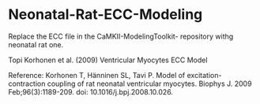 # Neonatal-Rat-ECC-Modeling

Replace the ECC file in the CaMKII-ModelingToolkit- repository withg neonatal rat one.

Topi Korhonen et al. (2009) Ventricular Myocytes ECC Model

Reference:
Korhonen T, Hänninen SL, Tavi P. Model of excitation-contraction coupling of rat neonatal ventricular myocytes. Biophys J. 2009 Feb;96(3):1189-209. doi: 10.1016/j.bpj.2008.10.026.
